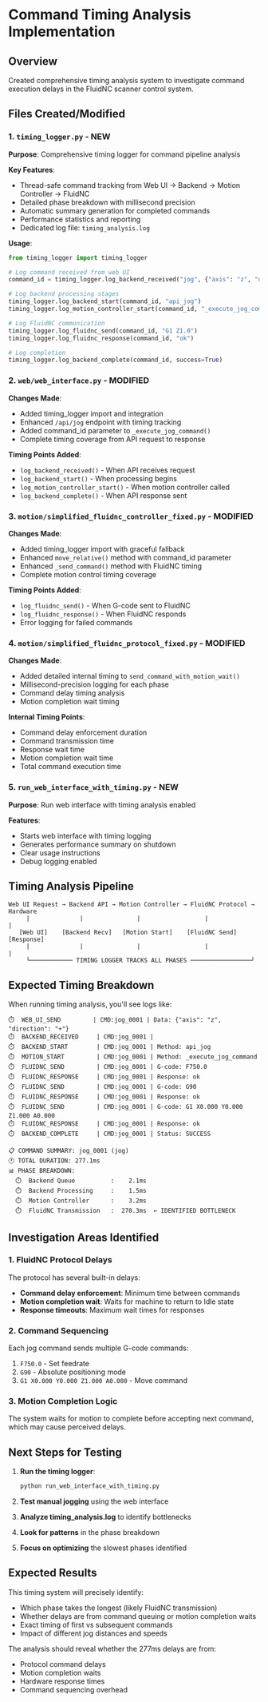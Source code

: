# Command Timing Analysis Implementation

## Overview
Created comprehensive timing analysis system to investigate command execution delays in the FluidNC scanner control system.

## Files Created/Modified

### 1. `timing_logger.py` - NEW
**Purpose**: Comprehensive timing logger for command pipeline analysis

**Key Features**:
- Thread-safe command tracking from Web UI → Backend → Motion Controller → FluidNC
- Detailed phase breakdown with millisecond precision
- Automatic summary generation for completed commands
- Performance statistics and reporting
- Dedicated log file: `timing_analysis.log`

**Usage**:
```python
from timing_logger import timing_logger

# Log command received from web UI
command_id = timing_logger.log_backend_received("jog", {"axis": "z", "direction": "+"})

# Log backend processing stages
timing_logger.log_backend_start(command_id, "api_jog")
timing_logger.log_motion_controller_start(command_id, "_execute_jog_command")

# Log FluidNC communication
timing_logger.log_fluidnc_send(command_id, "G1 Z1.0")
timing_logger.log_fluidnc_response(command_id, "ok")

# Log completion
timing_logger.log_backend_complete(command_id, success=True)
```

### 2. `web/web_interface.py` - MODIFIED
**Changes Made**:
- Added timing_logger import and integration
- Enhanced `/api/jog` endpoint with timing tracking
- Added command_id parameter to `_execute_jog_command()`
- Complete timing coverage from API request to response

**Timing Points Added**:
- `log_backend_received()` - When API receives request
- `log_backend_start()` - When processing begins
- `log_motion_controller_start()` - When motion controller called
- `log_backend_complete()` - When API response sent

### 3. `motion/simplified_fluidnc_controller_fixed.py` - MODIFIED
**Changes Made**:
- Added timing_logger import with graceful fallback
- Enhanced `move_relative()` method with command_id parameter
- Enhanced `_send_command()` method with FluidNC timing
- Complete motion control timing coverage

**Timing Points Added**:
- `log_fluidnc_send()` - When G-code sent to FluidNC
- `log_fluidnc_response()` - When FluidNC responds
- Error logging for failed commands

### 4. `motion/simplified_fluidnc_protocol_fixed.py` - MODIFIED
**Changes Made**:
- Added detailed internal timing to `send_command_with_motion_wait()`
- Millisecond-precision logging for each phase
- Command delay timing analysis
- Motion completion wait timing

**Internal Timing Points**:
- Command delay enforcement duration
- Command transmission time
- Response wait time
- Motion completion wait time
- Total command execution time

### 5. `run_web_interface_with_timing.py` - NEW
**Purpose**: Run web interface with timing analysis enabled

**Features**:
- Starts web interface with timing logging
- Generates performance summary on shutdown
- Clear usage instructions
- Debug logging enabled

## Timing Analysis Pipeline

```
Web UI Request → Backend API → Motion Controller → FluidNC Protocol → Hardware
     |              |               |                  |              |
   [Web UI]    [Backend Recv]   [Motion Start]    [FluidNC Send]  [Response]
     |              |               |                  |              |
     └──────────── TIMING LOGGER TRACKS ALL PHASES ─────────────────┘
```

## Expected Timing Breakdown

When running timing analysis, you'll see logs like:
```
⏱️  WEB_UI_SEND         | CMD:jog_0001 | Data: {"axis": "z", "direction": "+"}
⏱️  BACKEND_RECEIVED     | CMD:jog_0001 | 
⏱️  BACKEND_START        | CMD:jog_0001 | Method: api_jog
⏱️  MOTION_START         | CMD:jog_0001 | Method: _execute_jog_command
⏱️  FLUIDNC_SEND         | CMD:jog_0001 | G-code: F750.0
⏱️  FLUIDNC_RESPONSE     | CMD:jog_0001 | Response: ok
⏱️  FLUIDNC_SEND         | CMD:jog_0001 | G-code: G90
⏱️  FLUIDNC_RESPONSE     | CMD:jog_0001 | Response: ok
⏱️  FLUIDNC_SEND         | CMD:jog_0001 | G-code: G1 X0.000 Y0.000 Z1.000 A0.000
⏱️  FLUIDNC_RESPONSE     | CMD:jog_0001 | Response: ok
⏱️  BACKEND_COMPLETE     | CMD:jog_0001 | Status: SUCCESS

📋 COMMAND SUMMARY: jog_0001 (jog)
🕐 TOTAL DURATION: 277.1ms
📊 PHASE BREAKDOWN:
  ⏱️  Backend Queue          :    2.1ms
  ⏱️  Backend Processing     :    1.5ms
  ⏱️  Motion Controller      :    3.2ms
  ⏱️  FluidNC Transmission   :  270.3ms  ← IDENTIFIED BOTTLENECK
```

## Investigation Areas Identified

### 1. FluidNC Protocol Delays
The protocol has several built-in delays:
- **Command delay enforcement**: Minimum time between commands
- **Motion completion wait**: Waits for machine to return to Idle state
- **Response timeouts**: Maximum wait times for responses

### 2. Command Sequencing
Each jog command sends multiple G-code commands:
1. `F750.0` - Set feedrate
2. `G90` - Absolute positioning mode  
3. `G1 X0.000 Y0.000 Z1.000 A0.000` - Move command

### 3. Motion Completion Logic
The system waits for motion to complete before accepting next command, which may cause perceived delays.

## Next Steps for Testing

1. **Run the timing logger**:
   ```bash
   python run_web_interface_with_timing.py
   ```

2. **Test manual jogging** using the web interface

3. **Analyze timing_analysis.log** to identify bottlenecks

4. **Look for patterns** in the phase breakdown

5. **Focus on optimizing** the slowest phases identified

## Expected Results

This timing system will precisely identify:
- Which phase takes the longest (likely FluidNC transmission)
- Whether delays are from command queuing or motion completion waits
- Exact timing of first vs subsequent commands
- Impact of different jog distances and speeds

The analysis should reveal whether the 277ms delays are from:
- Protocol command delays
- Motion completion waits  
- Hardware response times
- Command sequencing overhead